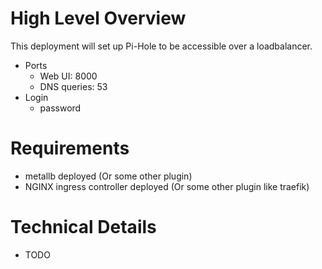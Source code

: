# High Level Overview

This deployment will set up Pi-Hole to be accessible over a loadbalancer.

- Ports
    - Web UI: 8000
    - DNS queries: 53
- Login
    - password

# Requirements

- metallb deployed (Or some other plugin)
- NGINX ingress controller deployed (Or some other plugin like traefik)

# Technical Details

- TODO
